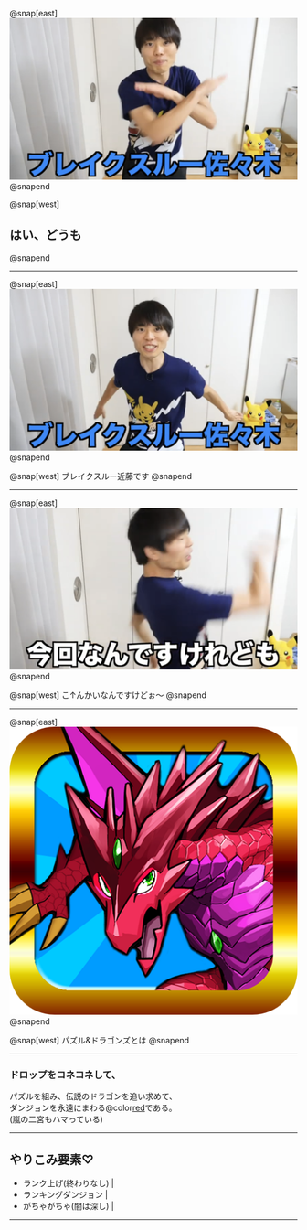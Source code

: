 @snap[east]
<img src="assets/break1.png" />
@snapend

@snap[west]
## はい、どうも
@snapend

---

@snap[east]
<img src="assets/break2.png" />
@snapend

@snap[west]
ブレイクスルー近藤です
@snapend

---

@snap[east]
<img src="assets/break3.png" />
@snapend

@snap[west]
こ↑んかいなんですけどぉ〜
@snapend

---

@snap[east]
<img src="assets/icon.png" />
@snapend

@snap[west]
パズル&ドラゴンズとは
@snapend

---

### ドロップをコネコネして、<br>
パズルを組み、伝説のドラゴンを追い求めて、<br>
ダンジョンを永遠にまわる@color[red](神ゲー)である。<br>
(嵐の二宮もハマっている)

---

## やりこみ要素♡
* ランク上げ(終わりなし) |
* ランキングダンジョン |
* がちゃがちゃ(闇は深し) |

---
